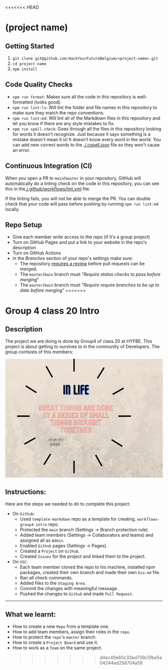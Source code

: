 <<<<<<< HEAD

# (project name)

<!-- describe your project -->

## Getting Started

<!-- a guide to using this repository -->

1. `git clone git@github.com:HackYourFutureBelgium/<project-name>.git`
2. `cd project-name`
3. `npm install`

## Code Quality Checks

- `npm run format`: Makes sure all the code in this repository is well-formatted
  (looks good).
- `npm run lint:ls`: Will lint the folder and file names in this repository to
  make sure they match the repo conventions.
- `npm run lint:md`: Will lint all of the Markdown files in this repository and
  let you know if there are any style mistakes to fix.
- `npm run spell-check`: Goes through all the files in this repository looking
  for words it doesn't recognize. Just because it says something is a mistake
  doesn't mean it is! It doesn't know every word in the world. You can add new
  correct words to the [./.cspell.json](./.cspell.json) file so they won't cause
  an error.

## Continuous Integration (CI)

When you open a PR to `main`/`master` in your repository, GitHub will
automatically do a linting check on the code in this repository, you can see
this in the[./.github/workflows/lint.yml](./.github/workflows/lint.yml) file.

If the linting fails, you will not be able to merge the PR. You can double check
that your code will pass before pushing by running `npm run lint:md` locally.

## Repo Setup

- Give each member _write_ access to the repo (if it's a group project)
- Turn on GitHub Pages and put a link to your website in the repo's description
- Turn on GitHub Actions
- in the _Branches_ section of your repo's settings make sure:
  - The repository
    [requires a review](https://github.blog/2018-03-23-require-multiple-reviewers/)
    before pull requests can be merged.
  - The `master`/`main` branch must "_Require status checks to pass before
    merging_"
  - The `master`/`main` branch must "_Require require branches to be up to date
    before merging_" =======

# Group 4 class 20 Intro

## Description

The project we are doing is done by Group4 of class 20 at HYFBE. This project is
about getting to ourslves to in the community of Developers. The group contsists
of this members:

![together we can](./Introduction/img/Thank%20you.png)

## Instructions:

Here are the steps we needed to do to complete this project:

- On `Github`:
  - Used `template-markdown` repo as a template for creating.
    `workflows-group4-intro` repo.
  - Protected the `main` branch (Settings -> Branch protection rule).
  - Added team members (Settings -> Collaborators and teams) and assigned all as
    `Admin`.
  - Enabled `Github` pages (Settings -> Pages).
  - Created a `Project` on `Github`.
  - Created `Issues` for the project and linked them to the project.
- On `VSC`:
  - Each team member cloned the repo to his machine, installed npm packages,
    created their own branch and made their own `bio.md` file.
  - Ran all check commands.
  - Added files to the `Staging Area`.
  - Commit the changes with meaningful message.
  - Pushed the changes to `Github` and made `Pull Request`.

---

## What we learnt:

- How to create a new `Repo` from a template one.
- How to add team members, assign their roles in the `repo`.
- How to protect the `repo`'s `master` branch.
- How to create a `Project Board` and use it.
- How to work as a `Team` on the same project.
  > > > > > > > d4ec49e60c33ed739c5fbe5a04244ed258704a58
